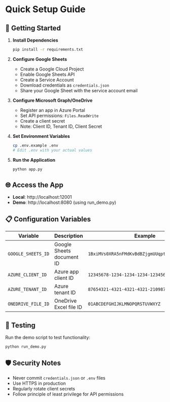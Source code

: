 # Quick Setup Guide

## 🚀 Getting Started

1. **Install Dependencies**
   ```bash
   pip install -r requirements.txt
   ```

2. **Configure Google Sheets**
   - Create a Google Cloud Project
   - Enable Google Sheets API
   - Create a Service Account
   - Download credentials as `credentials.json`
   - Share your Google Sheet with the service account email

3. **Configure Microsoft Graph/OneDrive**
   - Register an app in Azure Portal
   - Set API permissions: `Files.ReadWrite`
   - Create a client secret
   - Note: Client ID, Tenant ID, Client Secret

4. **Set Environment Variables**
   ```bash
   cp .env.example .env
   # Edit .env with your actual values
   ```

5. **Run the Application**
   ```bash
   python app.py
   ```

## 🌐 Access the App

- **Local**: http://localhost:12001
- **Demo**: http://localhost:8080 (using run_demo.py)

## 📋 Configuration Variables

| Variable | Description | Example |
|----------|-------------|---------|
| `GOOGLE_SHEETS_ID` | Google Sheets document ID | `1BxiMVs0XRA5nFMdKvBdBZjgmUUqptlbs74OgvE2upms` |
| `AZURE_CLIENT_ID` | Azure app client ID | `12345678-1234-1234-1234-123456789012` |
| `AZURE_TENANT_ID` | Azure tenant ID | `87654321-4321-4321-4321-210987654321` |
| `ONEDRIVE_FILE_ID` | OneDrive Excel file ID | `01ABCDEFGHIJKLMNOPQRSTUVWXYZ` |

## 🔧 Testing

Run the demo script to test functionality:
```bash
python run_demo.py
```

## 🛡️ Security Notes

- Never commit `credentials.json` or `.env` files
- Use HTTPS in production
- Regularly rotate client secrets
- Follow principle of least privilege for API permissions